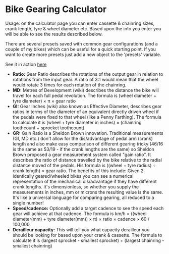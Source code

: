 # Bike Gearing Calculator
Usage: on the calculator page you can enter cassette & chainring sizes, crank length, tyre & wheel diameter etc. Based upon the info you enter you will be able to see the results described below.

There are several presets saved with common gear configurations (and a couple of my bikes) which can be useful for a quick starting point. If you want to create more presets just add a new object to the 'presets' variable.

See it in action [here](https://webfoolery.github.io/gears/)

* **Ratio:** Gear Ratio describes the rotations of the output gear in relation to rotations from the input gear. A ratio of 3:1 would mean that the wheel would rotate 3 times for each rotation of the chainring.
* **MD:** Metres of Development (wiki) describes the distance the bike will travel for each full pedal revolution.
The formula is (wheel diameter + tyre diameter) × π × gear ratio
* **GI:** Gear Inches (wiki) also known as Effective Diameter, describes gear ratios in terms of the diameter of an equivalent directly driven wheel if the pedals were fixed to that wheel (like a Penny Farthing).
The formula to calculate it is (wheel + tyre diameter in inches) × (chainring toothcount ÷ sprocket toothcount)
* **GR:** Gain Ratio is a Sheldon Brown innovation. Traditional measurements (GI, MD etc.) don't allow for the dis/advantage of pedal arm (crank) length and also make easy comparison of different gearing tricky (46/16 is the same as 53/19 - if the crank lengths are the same) so Sheldon Brown proposed a gear measurement system called "gain ratio". It describes the ratio of distance travelled by the bike relative to the radial distance moved of the pedals.
His formula is ((wheel + tyre radius) ÷ crank length) × gear ratio. The benefits of this include:
Given 2 identically geared/wheeled bikes you can see a numerical representation of the mechanical dis/advantage if they have different crank lengths.
It's dimensionless, so whether you supply the measurements in inches, mm or microns the resulting value is the same.
It's like a universal language for comparing gearing, all reduced to a single number!
* **Speed/cadence:** Optionally add a target cadence to see the speed each gear will achieve at that cadence.
The formula is km/h = ((wheel diameter(mm) + tyre diameter(mm)) × π) × ratio × cadence × 60 / 100,000
* **Derailleur capacity:** This will tell you what capacity derailleur you should be looking for based upon your crank & cassette.
The formula to calculate it is (largest sprocket - smallest sprocket) + (largest chainring - smallest chainring)
